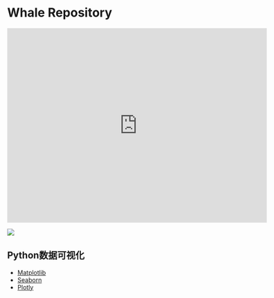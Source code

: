 # Whale Repository

<iframe width="600" height="450" src="https://www.youtube.com/embed/gGZZwDCbwmM" title="YouTube video player" frameborder="0" allow="accelerometer; autoplay; clipboard-write; encrypted-media; gyroscope; picture-in-picture" allowfullscreen></iframe>



![](https://github.com/datoujinggzj/WhaleDataScienceProject/blob/master/pic/sep.gif?raw=true)

## Python数据可视化

- [Matplotlib](https://zg104.github.io/Seaborn)
- [Seaborn](https://zg104.github.io/Seaborn)
- [Plotly](https://zg104.github.io/Plotly)

